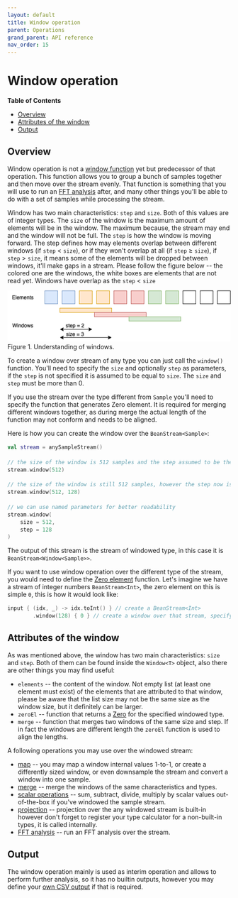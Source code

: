 ```yaml
---
layout: default
title: Window operation
parent: Operations
grand_parent: API reference
nav_order: 15
---
```

Window operation
=====

<!-- START doctoc generated TOC please keep comment here to allow auto update -->
<!-- DON'T EDIT THIS SECTION, INSTEAD RE-RUN doctoc TO UPDATE -->
**Table of Contents**

- [Overview](#overview)
- [Attributes of the window](#attributes-of-the-window)
- [Output](#output)

<!-- END doctoc generated TOC please keep comment here to allow auto update -->

Overview
--------

Window operation is not a [window function](https://en.wikipedia.org/wiki/Window_function) yet but predecessor of that operation. This function allows you to group a bunch of samples together and then move over the stream evenly. That function is something that you will use to run an [FFT analysis](fft-operation.md) after, and many other things you'll be able to do with a set of samples while processing the stream.

Window has two main characteristics: `step` and `size`. Both of this values are of integer types. The `size` of the window is the maximum amount of elements will be in the window. The maximum because, the stream may end and the window will not be full. The `step` is how the window is moving forward. The step defines how may elements overlap between different windows (if `step` < `size`), or if they won't overlap at all (if `step` ≥ `size`), if `step` > `size`, it means some of the elements will be dropped between windows, it'll make gaps in a stream. Please follow the figure below -- the colored one are the windows, the white boxes are elements that are not read yet. Windows have overlap as the `step` < `size` 

![Understanding of windows](window.png "Understanding of windows")
Figure 1. Understanding of windows.

To create a window over stream of any type you can just call the `window()` function. You'll need to specify the `size` and optionally `step` as parameters, if the `step` is not specified it is assumed to be equal to `size`. The `size` and `step` must be more than 0. 

If you use the stream over the type different from `Sample` you'll need to specify the function that generates Zero element. It is required for merging different windows together, as during merge the actual length of the function may not conform and needs to be aligned.

Here is how you can create the window over the `BeanStream<Sample>`:

```kotlin
val stream = anySampleStream()

// the size of the window is 512 samples and the step assumed to be the same.
stream.window(512)

// the size of the window is still 512 samples, however the step now is 128 samples.
stream.window(512, 128)

// we can use named parameters for better readability
stream.window(
    size = 512, 
    step = 128
)
```

The output of this stream is the stream of windowed type, in this case it is `BeanStream<Window<Sample>>`.

If you want to use window operation over the different type of the stream, you would need to define the [Zero element](zero-element.md) function. Let's imagine we have a stream of integer numbers `BeanStream<Int>`, the zero element on this is simple `0`, this is how it would look like:

```kotlin
input { (idx, _) -> idx.toInt() } // create a BeanStream<Int>
        .window(128) { 0 } // create a window over that stream, specifying the zero element function.
```

Attributes of the window
----------

As was mentioned above, the window has two main characteristics: `size` and `step`. Both of them can be found inside the `Window<T>` object, also there are other things you may find useful:

* `elements` -- the content of the window. Not empty list (at least one element must exist) of the elements that are attributed to that window, please be aware that the list size may not be the same size as the window size, but it definitely can be larger.
* `zeroEl` -- function that returns a [Zero](zero-element.md) for the specified windowed type.
* `merge` -- function that merges two windows of the same size and step. If in fact the windows are different length the `zeroEl` function is used to align the lengths.

A following operations you may use over the windowed stream:

* [map](map-operation.md) -- you may map a window internal values 1-to-1, or create a differently sized window, or even downsample the stream and convert a window into one sample.
* [merge](merge-operation.md) -- merge the windows of the same characteristics and types.
* [scalar operations](arithmetic-operations.md) -- sum, subtract, divide, multiply by scalar values out-of-the-box if you've windowed the sample stream.
* [projection](projection-operation.md) -- projection over the any windowed stream is built-in however don't forget to register your type calculator for a non-built-in types, it is called internally.
* [FFT analysis](fft-operation.md) -- run an FFT analysis over the stream.

Output
-------

The window operation mainly is used as interim operation and allows to perform further analysis, so it has no builtin outputs, however you may define your [own CSV output](../outputs/csv-outputs.md#user-defined-csv-output) if that is required.